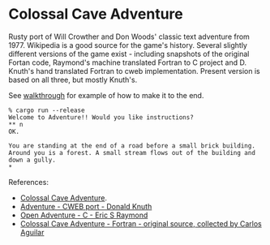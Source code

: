 # Colossal Cave Adventure

Rusty port of Will Crowther and Don Woods' classic text adventure from 1977.
Wikipedia is a good source for the game's history. Several slightly different versions of the game exist - including snapshots of the original Fortan code, Raymond's machine translated Fortran to C project and D. Knuth's hand translated Fortran to cweb implementation. Present version is based on all three, but mostly Knuth's.

See [walkthrough](WALKTHROUGH.txt) for example of how to make it to the end.

```
% cargo run --release
Welcome to Adventure!! Would you like instructions?
** n
OK.

You are standing at the end of a road before a small brick building. 
Around you is a forest. A small stream flows out of the building and 
down a gully.
*  
```

References:
* [Colossal Cave Adventure](https://en.wikipedia.org/wiki/Colossal_Cave_Adventure/). 
* [Adventure - CWEB port - Donald Knuth](https://www-cs-faculty.stanford.edu/~knuth/programs/advent.w.gz)
* [Open Adventure - C - Eric S Raymond](https://gitlab.com/esr/open-adventure/-/tree/master/)
* [Colossal Cave Adventure - Fortran - original source, collected by Carlos Aguilar](https://github.com/wh0am1-dev/adventure/tree/master/)
